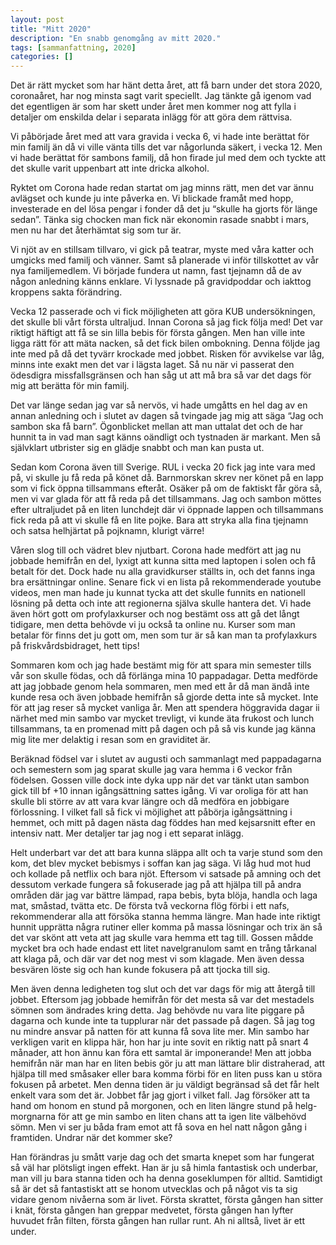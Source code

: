 ```yaml
---
layout: post
title: "Mitt 2020"
description: "En snabb genomgång av mitt 2020."
tags: [sammanfattning, 2020]
categories: []
---
```


Det är rätt mycket som har hänt detta året, att få barn under det stora 2020,
coronaåret, har nog minsta sagt varit speciellt. Jag tänkte gå igenom vad det
egentligen är som har skett under året men kommer nog att fylla i detaljer om
enskilda delar i separata inlägg för att göra dem rättvisa.

Vi påbörjade året med att vara gravida i vecka 6, vi hade inte berättat för min
familj än då vi ville vänta tills det var någorlunda säkert, i vecka 12. Men vi
hade berättat för sambons familj, då hon firade jul med dem och tyckte att det
skulle varit uppenbart att inte dricka alkohol.

Ryktet om Corona hade redan startat om jag minns rätt, men det var ännu
avlägset och kunde ju inte påverka en. Vi blickade framåt med hopp, investerade
en del lösa pengar i fonder då det ju “skulle ha gjorts för länge sedan”. Tänka
sig chocken man fick när ekonomin rasade snabbt i mars, men nu har det
återhämtat sig som tur är.

Vi njöt av en stillsam tillvaro, vi gick på teatrar, myste med våra katter och
umgicks med familj och vänner. Samt så planerade vi inför tillskottet av vår
nya familjemedlem. Vi började fundera ut namn, fast tjejnamn då de av någon
anledning känns enklare. Vi lyssnade på gravidpoddar och iakttog kroppens sakta
förändring.

Vecka 12 passerade och vi fick möjligheten att göra KUB undersökningen, det
skulle bli vårt första ultraljud. Innan Corona så jag fick följa med! Det var
riktigt häftigt att få se sin lilla bebis för första gången. Men han ville inte
ligga rätt för att mäta nacken, så det fick bilen ombokning. Denna följde jag
inte med på då det tyvärr krockade med jobbet. Risken för avvikelse var låg,
minns inte exakt men det var i lägsta laget. Så nu när vi passerat den
ödesdigra missfallsgränsen och han såg ut att må bra så var det dags för mig
att berätta för min familj.

Det var länge sedan jag var så nervös, vi hade umgåtts en hel dag av en annan
anledning och i slutet av dagen så tvingade jag mig att säga “Jag och sambon
ska få barn”. Ögonblicket mellan att man uttalat det och de har hunnit ta in
vad man sagt känns oändligt och tystnaden är markant. Men så självklart
utbrister sig en glädje snabbt och man kan pusta ut.

Sedan kom Corona även till Sverige. RUL i vecka 20 fick jag inte vara med på,
vi skulle ju få reda på könet då. Barnmorskan skrev ner könet på en lapp som vi
fick öppna tillsammans efteråt. Osäker på om de faktiskt får göra så, men vi
var glada för att få reda på det tillsammans. Jag och sambon möttes efter
ultraljudet på en liten lunchdejt där vi öppnade lappen och tillsammans fick
reda på att vi skulle få en lite pojke. Bara att stryka alla fina tjejnamn och
satsa helhjärtat på pojknamn, klurigt värre!

Våren slog till och vädret blev njutbart. Corona hade medfört att jag nu
jobbade hemifrån en del, lyxigt att kunna sitta med laptopen i solen och få
betalt för det. Dock hade nu alla gravidkurser ställts in, och det fanns inga
bra ersättningar online. Senare fick vi en lista på rekommenderade youtube
videos, men man hade ju kunnat tycka att det skulle funnits en nationell
lösning på detta och inte att regionerna själva skulle hantera det. Vi hade
även hört gott om profylaxkurser och nog bestämt oss att gå det långt tidigare,
men detta behövde vi ju också ta online nu. Kurser som man betalar för finns
det ju gott om, men som tur är så kan man ta profylaxkurs på
friskvårdsbidraget, hett tips!

Sommaren kom och jag hade bestämt mig för att spara min semester tills vår son
skulle födas, och då förlänga mina 10 pappadagar. Detta medförde att jag
jobbade genom hela sommaren, men med ett år då man ändå inte kunde resa och
även jobbade hemifrån så gjorde detta inte så mycket. Inte för att jag reser så
mycket vanliga år. Men att spendera höggravida dagar ii närhet med min sambo
var mycket trevligt, vi kunde äta frukost och lunch tillsammans, ta en promenad
mitt på dagen och på så vis kunde jag känna mig lite mer delaktig i resan som
en graviditet är.

Beräknad födsel var i slutet av augusti och sammanlagt med pappadagarna och
semestern som jag sparat skulle jag vara hemma i 6 veckor från födelsen. Gossen
ville dock inte dyka upp när det var tänkt utan sambon gick till bf +10 innan
igångsättning sattes igång. Vi var oroliga för att han skulle bli större av att
vara kvar längre och då medföra en jobbigare förlossning. I vilket fall så fick
vi möjlighet att påbörja igångsättning i hemmet, och mitt på dagen nästa dag
föddes han med kejsarsnitt efter en intensiv natt. Mer detaljer tar jag nog i
ett separat inlägg.

Helt underbart var det att bara kunna släppa allt och ta varje stund som den
kom, det blev mycket bebismys i soffan kan jag säga. Vi låg hud mot hud och
kollade på netflix och bara njöt. Eftersom vi satsade på amning och det
dessutom verkade fungera så fokuserade jag på att hjälpa till på andra områden
där jag var bättre lämpad, rapa bebis, byta blöja, handla och laga mat,
småstad, tvätta etc. De första två veckorna flög förbi i ett nafs,
rekommenderar alla att försöka stanna hemma längre. Man hade inte riktigt
hunnit upprätta några rutiner eller komma på massa lösningar och trix än så det
var skönt att veta att jag skulle vara hemma ett tag till. Gossen mådde mycket
bra och hade endast ett litet navelgranulom samt en trång tårkanal att klaga
på, och där var det nog mest vi som klagade. Men även dessa besvären löste sig
och han kunde fokusera på att tjocka till sig.

Men även denna ledigheten tog slut och det var dags för mig att återgå till
jobbet. Eftersom jag jobbade hemifrån för det mesta så var det mestadels sömnen
som ändrades kring detta. Jag behövde nu vara lite piggare på dagarna och kunde
inte ta tupplurar när det passade på dagen. Så jag tog nu mindre ansvar på
natten för att kunna få sova lite mer. Min sambo har verkligen varit en klippa
här, hon har ju inte sovit en riktig natt på snart 4 månader, att hon ännu kan
föra ett samtal är imponerande! Men att jobba hemifrån när man har en liten
bebis gör ju att man lättare blir distraherad, att hjälpa till med småsaker
eller bara komma förbi för en liten puss kan u störa fokusen på arbetet. Men
denna tiden är ju väldigt begränsad så det får helt enkelt vara som det är.
Jobbet får jag gjort i vilket fall. Jag försöker att ta hand om honom en stund
på morgonen, och en liten längre stund på helg-morgnarna för att ge min sambo
en liten chans att ta igen lite välbehövd sömn. Men vi ser ju båda fram emot
att få sova en hel natt någon gång i framtiden. Undrar när det kommer ske?

Han förändras ju smått varje dag och det smarta knepet som har fungerat så väl
har plötsligt ingen effekt. Han är ju så himla fantastisk och underbar, man
vill ju bara stanna tiden och ha denna goseklumpen för alltid. Samtidigt så är
det så fantastiskt att se honom utvecklas och på något vis ta sig vidare genom
nivåerna som är livet. Första skrattet, första gången han sitter i knät, första
gången han greppar medvetet, första gången han lyfter huvudet från filten,
första gången han rullar runt. Ah ni alltså, livet är ett under.

